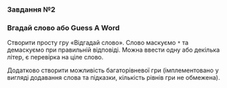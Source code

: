 ### Завдання №2

### Вгадай слово або Guess A Word

Створити просту гру «Відгадай слово». Слово маскуємо `*` та демаскуємо при правильній відповіді. Можна ввести одну або декілька літер, є перевірка на ціле слово.

Додатково створити можливість багаторівневої гри (імплементовано у вигляді додавання слова та підказки, кількість рівнів гри не обмежена).
